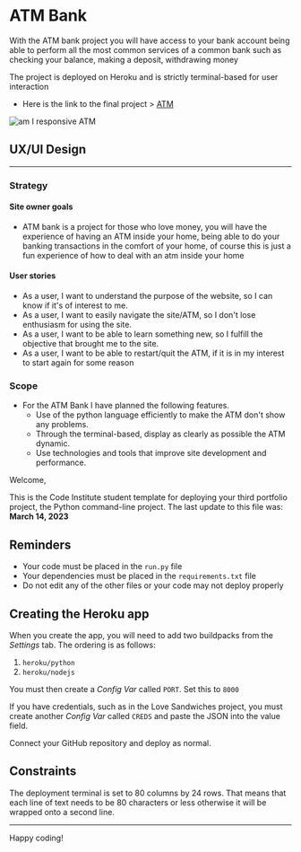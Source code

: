 # ATM Bank

 With the ATM bank project you will have access to your bank account being able to perform all the most common services of a common bank such as checking your balance, making a deposit, withdrawing money

The project is deployed on Heroku and is strictly terminal-based for user interaction

 - Here is the link to the final project > [ATM](https://atm-3d08234ef3ca.herokuapp.com/)

 
![am I responsive ATM](https://github.com/Diogosafanelli/third-project-ci/assets/131887685/0ea9402f-ae07-41b8-ad04-4050186dc7cd)


 ## UX/UI Design
 <hr>

 ### Strategy

#### Site owner goals

- ATM bank is a project for those who love money, you will have the experience of having an ATM inside your home, being able to do your banking transactions in the comfort of your home, of course this is just a fun experience of how to deal with an atm inside your home

#### User stories

- As a user, I want to understand the purpose of the website, so I can know if it's of interest to me.
- As a user, I want to easily navigate the site/ATM, so I don't lose enthusiasm for using the site.
- As a user, I want to be able to learn something new, so I fulfill the objective that brought me to the site.
- As a user, I want to be able to restart/quit the ATM, if it is in my interest to start again for some reason

### Scope

- For the ATM Bank I have planned the following features.
  - Use of the python language efficiently to make the ATM don't show any problems.
  - Through the terminal-based, display as clearly as possible the ATM dynamic.
  - Use technologies and tools that improve site development and performance.


Welcome,

This is the Code Institute student template for deploying your third portfolio project, the Python command-line project. The last update to this file was: **March 14, 2023**

## Reminders

- Your code must be placed in the `run.py` file
- Your dependencies must be placed in the `requirements.txt` file
- Do not edit any of the other files or your code may not deploy properly

## Creating the Heroku app

When you create the app, you will need to add two buildpacks from the _Settings_ tab. The ordering is as follows:

1. `heroku/python`
2. `heroku/nodejs`

You must then create a _Config Var_ called `PORT`. Set this to `8000`

If you have credentials, such as in the Love Sandwiches project, you must create another _Config Var_ called `CREDS` and paste the JSON into the value field.

Connect your GitHub repository and deploy as normal.

## Constraints

The deployment terminal is set to 80 columns by 24 rows. That means that each line of text needs to be 80 characters or less otherwise it will be wrapped onto a second line.

---

Happy coding!
